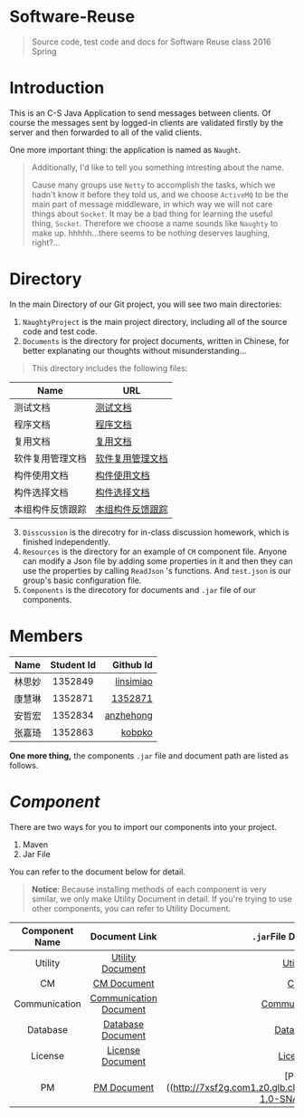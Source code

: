 # Software-Reuse

> Source code, test code and docs for Software Reuse class 2016 Spring


# Introduction

This is an C-S Java Application to send messages between clients. Of course the messages sent by logged-in clients are validated firstly by the server and then forwarded to all of the valid clients.

One more important thing: the application is named as `Naught`.

> Additionally, I'd like to tell you something intresting about the name.
> 
> Cause many groups use `Netty` to accomplish the tasks, which we hadn't know it before they told us, and we choose `ActiveMQ` to be the main part of message middleware, in which way we will not care things about `Socket`. It may be a bad thing for learning the useful thing, `Socket`. Therefore we choose a name sounds like `Naughty` to make up. hhhhh...there seems to be nothing deserves laughing, right?...

# Directory

In the main Directory of our Git project, you will see two main directories: 

1. `NaughtyProject` is the main project directory, including all of the source code and test code.
2. `Documents` is the directory for project documents, written in Chinese, for better explanating our thoughts without misunderstanding...
> This directory includes the following files: 
> 
|Name|URL|
|---|---|
|测试文档|[测试文档]()|
|程序文档|[程序文档]()|
|复用文档|[复用文档]()|
|软件复用管理文档|[软件复用管理文档]()|
|构件使用文档|[构件使用文档]()|
|构件选择文档|[构件选择文档]()|
|本组构件反馈跟踪|[本组构件反馈跟踪]()|
	
3. `Disscussion` is the direcotry for in-class discussion homework, which is finished independently.
4. `Resources` is the directory for an example of `CM` component file. Anyone can modify a Json file by adding some properties in it and then they can use the properties by calling `ReadJson` 's functions. And `test.json` is our group's basic configuration file.
5. `Components` is the direcotory for documents and `.jar` file of our components.


# Members

| Name        | Student Id           | Github Id  |
| ------------- |:-------------:| -----:|
| 林思妙| 1352849 | [linsimiao](https://github.com/linsimiao) | 
|  康慧琳     | 1352871      |   [1352871](https://github.com/1352871)|
| 安哲宏 | 1352834 | [anzhehong](https://github.com/anzhehong) |
| 张嘉琦 | 1352863      |   [kobpko](https://github.com/kobpko)  |

**One more thing,** the components `.jar` file and document path are listed as follows.

# ***Component***

There are two ways for you to import our components into your project.

1. Maven
2. Jar File

You can refer to the document below for detail.

> **Notice**: Because installing methods of each component is very similar, we only make Utility Document in detail. If you're trying to use other components, you can refer to Utility Document.

|Component Name|Document Link|`.jar`File Download Link|
|:---:|:---:|:---:|
|Utility|[Utility Document](https://github.com/anzhehong/Software-Reuse/blob/master/Components/Utilities/Utilities%20Component%20Document.md)|[Utility Jar](http://7xsf2g.com1.z0.glb.clouddn.com/jar_version0410_Utility-1.0-SNAPSHOT.jar)|
|CM|[CM Document](https://github.com/anzhehong/Software-Reuse/blob/master/Components/CM/CM%20Component%20Document.md)|[CM Jar](http://7xsf2g.com1.z0.glb.clouddn.com/jar0414_CM-1.0-SNAPSHOT-jar-with-dependencies.jar)|
|Communication|[Communication Document](https://github.com/anzhehong/Software-Reuse/blob/master/Components/Communication/Communication%20Component%20Document.md)|[Communication Jar](http://7xsf2g.com1.z0.glb.clouddn.com/jar0414_Communication-1.0-SNAPSHOT-jar-with-dependencies.jar)|
|Database|[Database Document](https://github.com/anzhehong/Software-Reuse/blob/master/Components/Database/Database%20Component%20Document.md)|[Database Jar](http://7xsf2g.com1.z0.glb.clouddn.com/jar0414_Database-1.0-SNAPSHOT-jar-with-dependencies.jar)|
|License|[License Document](https://github.com/anzhehong/Software-Reuse/blob/master/Components/License/License%20Component%20Document.md)|[License Jar](http://7xsf2g.com1.z0.glb.clouddn.com/jar0414_License-1.0-SNAPSHOT-jar-with-dependencies.jar)|
|PM|[PM Document](https://github.com/anzhehong/Software-Reuse/blob/master/Components/PM/PM%20Component%20Document.md)|[PM Jar]((http://7xsf2g.com1.z0.glb.clouddn.com/jar_version0417_PM-1.0-SNAPSHOT.jar)|


